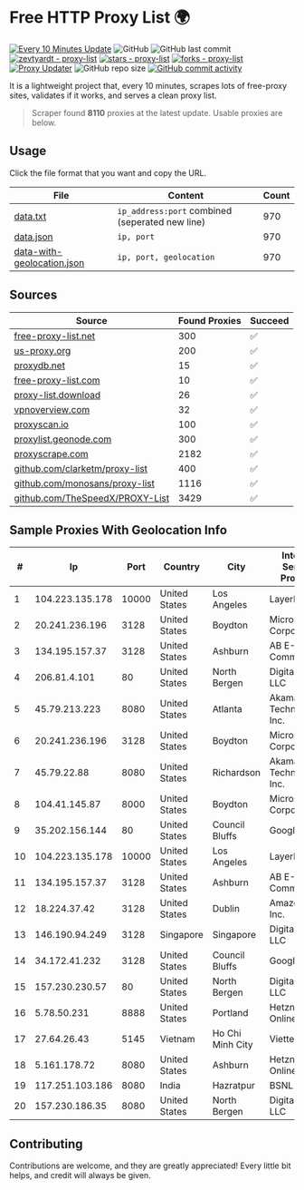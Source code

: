
# Free HTTP Proxy List 🌍

[![Every 10 Minutes Update](https://github.com/mertguvencli/http-proxy-list/actions/workflows/main.yml/badge.svg?branch=main)](https://github.com/mertguvencli/http-proxy-list/actions/workflows/main.yml)
![GitHub](https://img.shields.io/github/license/mertguvencli/http-proxy-list)
![GitHub last commit](https://img.shields.io/github/last-commit/mertguvencli/http-proxy-list)
[![zevtyardt - proxy-list](https://img.shields.io/static/v1?label=zevtyardt&message=proxy-list&color=blue&logo=github)](https://github.com/zevtyardt/proxy-list "Go to GitHub repo")
[![stars - proxy-list](https://img.shields.io/github/stars/zevtyardt/proxy-list?style=social)](https://github.com/zevtyardt/proxy-list)
[![forks - proxy-list](https://img.shields.io/github/forks/zevtyardt/proxy-list?style=social)](https://github.com/zevtyardt/proxy-list)
[![Proxy Updater](https://github.com/zevtyardt/proxy-list/workflows/Proxy%20Updater/badge.svg)](https://github.com/zevtyardt/proxy-list/actions?query=workflow:"Proxy+Updater")
![GitHub repo size](https://img.shields.io/github/repo-size/zevtyardt/proxy-list)
[![GitHub commit activity](https://img.shields.io/github/commit-activity/m/zevtyardt/proxy-list?logo=commits)](https://github.com/zevtyardt/proxy-list/commits/main)

It is a lightweight project that, every 10 minutes, scrapes lots of free-proxy sites, validates if it works, and serves a clean proxy list.

> Scraper found **8110** proxies at the latest update. Usable proxies are below.

## Usage

Click the file format that you want and copy the URL.

|File|Content|Count|
|----|-------|-----|
|[data.txt](https://raw.githubusercontent.com/mertguvencli/http-proxy-list/main/proxy-list/data.txt)|`ip_address:port` combined (seperated new line)|970|
|[data.json](https://raw.githubusercontent.com/mertguvencli/http-proxy-list/main/proxy-list/data.json)|`ip, port`|970|
|[data-with-geolocation.json](https://raw.githubusercontent.com/mertguvencli/http-proxy-list/main/proxy-list/data-with-geolocation.json)|`ip, port, geolocation`|970|

## Sources

|Source|Found Proxies|Succeed|
|------|-------------|-------|
|[free-proxy-list.net](https://free-proxy-list.net)|300|✅|
|[us-proxy.org](https://www.us-proxy.org)|200|✅|
|[proxydb.net](http://proxydb.net)|15|✅|
|[free-proxy-list.com](https://free-proxy-list.com/?page=&port=&type%5B%5D=http&type%5B%5D=https&up_time=0&search=Search)|10|✅|
|[proxy-list.download](https://www.proxy-list.download/HTTP)|26|✅|
|[vpnoverview.com](https://vpnoverview.com/privacy/anonymous-browsing/free-proxy-servers)|32|✅|
|[proxyscan.io](https://www.proxyscan.io)|100|✅|
|[proxylist.geonode.com](https://proxylist.geonode.com/api/proxy-list?limit=300&page=1&sort_by=lastChecked&sort_type=desc&protocols=http,https)|300|✅|
|[proxyscrape.com](https://api.proxyscrape.com/v2/?request=displayproxies&protocol=http&timeout=10000&country=all&ssl=all&anonymity=all)|2182|✅|
|[github.com/clarketm/proxy-list](https://raw.githubusercontent.com/clarketm/proxy-list/master/proxy-list-raw.txt)|400|✅|
|[github.com/monosans/proxy-list](https://raw.githubusercontent.com/monosans/proxy-list/main/proxies/http.txt)|1116|✅|
|[github.com/TheSpeedX/PROXY-List](https://raw.githubusercontent.com/TheSpeedX/PROXY-List/master/http.txt)|3429|✅|


## Sample Proxies With Geolocation Info

|#|Ip|Port|Country|City|Internet Service Provider|
|-|--|----|-------|----|-------------------------|
|1|104.223.135.178|10000|United States|Los Angeles|LayerHost|
|2|20.241.236.196|3128|United States|Boydton|Microsoft Corporation|
|3|134.195.157.37|3128|United States|Ashburn|AB E-Commerce|
|4|206.81.4.101|80|United States|North Bergen|DigitalOcean, LLC|
|5|45.79.213.223|8080|United States|Atlanta|Akamai Technologies, Inc.|
|6|20.241.236.196|3128|United States|Boydton|Microsoft Corporation|
|7|45.79.22.88|8080|United States|Richardson|Akamai Technologies, Inc.|
|8|104.41.145.87|8000|United States|Boydton|Microsoft Corporation|
|9|35.202.156.144|80|United States|Council Bluffs|Google LLC|
|10|104.223.135.178|10000|United States|Los Angeles|LayerHost|
|11|134.195.157.37|3128|United States|Ashburn|AB E-Commerce|
|12|18.224.37.42|3128|United States|Dublin|Amazon.com, Inc.|
|13|146.190.94.249|3128|Singapore|Singapore|DigitalOcean, LLC|
|14|34.172.41.232|3128|United States|Council Bluffs|Google LLC|
|15|157.230.230.57|80|United States|North Bergen|DigitalOcean, LLC|
|16|5.78.50.231|8888|United States|Portland|Hetzner Online GmbH|
|17|27.64.26.43|5145|Vietnam|Ho Chi Minh City|Viettel Group|
|18|5.161.178.72|8080|United States|Ashburn|Hetzner Online GmbH|
|19|117.251.103.186|8080|India|Hazratpur|BSNL Internet|
|20|157.230.186.35|8080|United States|North Bergen|DigitalOcean, LLC|



## Contributing

Contributions are welcome, and they are greatly appreciated! Every
little bit helps, and credit will always be given.

